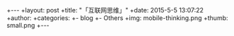 +---
+layout: post
+title:  "「互联网思维」"
+date:  2015-5-5 13:07:22
+author: 
+categories: 
+- blog
+- Others
+img: mobile-thinking.png
+thumb: small.png
+---